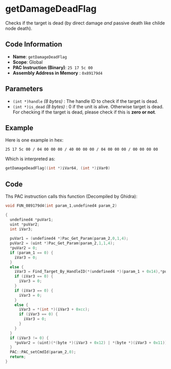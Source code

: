# getDamageDeadFlag

Checks if the target is dead (by direct damage *and* passive death like childe node death).

## Code Information

- **Name**: `getDamageDeadFlag`
- **Scope**: Global
- **PAC Instruction (Binary)**: `25 17 5c 00`
- **Assembly Address in Memory** : `0x89179d4`

## Parameters

- `(int *)handle` *(8 bytes)* : The handle ID to check if the target is dead.
- `(int *)is_dead` *(8 bytes)* : 0 if the unit is alive. Otherwise target is dead. For checking if the target is dead, please check if this is **zero or not**.

## Example

Here is one example in hex:

```25 17 5c 00 / 04 00 00 00 / 40 00 00 00 / 04 00 00 00 / 00 00 00 00```

Which is interpreted as:

```c
getDamageDeadFlag((int *)iVar64, (int *)iVar0)
```

## Code

Ths PAC instruction calls this function (Decompiled by Ghidra):

```c
void FUN_089179d4(int param_1,undefined4 param_2)

{
  undefined4 *puVar1;
  uint *puVar2;
  int iVar3;
  
  puVar1 = (undefined4 *)Pac_Get_Param(param_2,0,1,4);
  puVar2 = (uint *)Pac_Get_Param(param_2,1,1,4);
  *puVar2 = 0;
  if (param_1 == 0) {
    iVar3 = 0;
  }
  else {
    iVar3 = Find_Target_By_HandleID(*(undefined4 *)(param_1 + 0x14),*puVar1,1);
    if (iVar3 == 0) {
      iVar3 = 0;
    }
    if (iVar3 == 0) {
      iVar3 = 0;
    }
    else {
      iVar3 = *(int *)(iVar3 + 0xcc);
      if (iVar3 == 0) {
        iVar3 = 0;
      }
    }
  }
  if (iVar3 != 0) {
    *puVar2 = (uint)(*(byte *)(iVar3 + 0x12) | *(byte *)(iVar3 + 0x11));
  }
  PAC::PAC_setCmdId(param_2,0);
  return;
}
```

